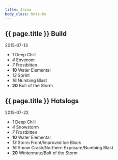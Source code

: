 ```yaml
---
title: Jaina
body_class: hots-bo
---
```


## {{ page.title }} Build
2015-07-13

-   _1_  Deep Chill
-   _4_  Envenom
-   _7_  Frostbitten
- __10__ Water Elemental
-  _13_  Sprint
-  _16_  Numbing Blast
- __20__ Bolt of the Storm

## {{ page.title }} Hotslogs
2015-07-22

-   _1_  Deep Chill
-   _4_  Snowstorm
-   _7_  Frostbitten
- __10__ Water Elemental
-  _13_  Storm Front/Improved Ice Block
-  _16_  Smow Crash/Northern Exposure/Numbing Blast
- __20__ Wintermute/Bolt of the Storm































